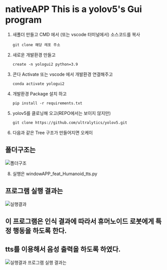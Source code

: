 # nativeAPP This is a yolov5's Gui program 

1. 새폴더 만들고 CMD 에서 (또는 vscode 터미널에서) 소스코드를 복사
   ```
   git clone 해당 레포 주소
   ```
3. 새로운 개발환경 만들고
   ```
   create -n yologui2 python=3.9
   ```
4. 콘다 Activate 또는 vscode 에서 개발환경 연결해주고
   ```
   conda activate yologui2
   ```
5. 개발환경 Package 설치 하고
   ```
   pip install -r requirements.txt
   ```
6. yolov5를 클로닝해 오고(REPO에서는 보이지 않지만)
   ```
   git clone https://github.com/ultralytics/yolov5.git
   
7. 다음과 같은 Tree 구조가 만들어지면 오케이
   
## 폴더구조는 
![폴더구조](./img/tree.PNG)

8. 실행은 windowAPP_feat_Humanoid_tts.py

## 프로그램 실행 결과는 
![실행결과](./img/result.PNG)

##  이 프로그램은 인식 결과에 따라서 휴머노이드 로봇에게 특정 행동을 하도록 한다. 
##  tts를 이용해서 음성 출력을 하도록 하였다.  
![실행결과](./img/control.png)
프로그램 실행 결과는 
